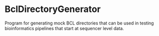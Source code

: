 # BclDirectoryGenerator
Program for generating mock BCL directories that can be used in testing bioinformatics pipelines that start at sequencer level data.
